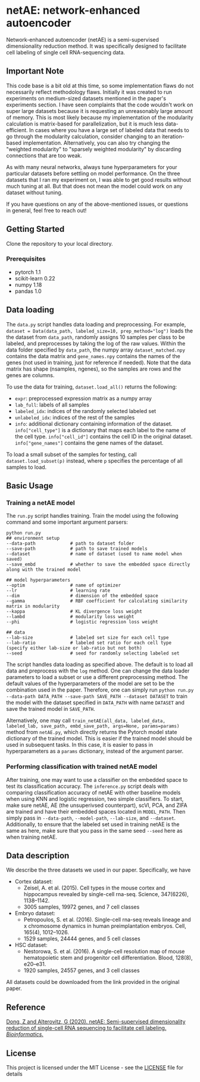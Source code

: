 
# netAE: network-enhanced autoencoder

Network-enhanced autoencoder (netAE) is a semi-supervised dimensionality reduction method. It was specifically designed to facilitate cell labeling of single cell RNA-sequencing data.

## Important Note
This code base is a bit old at this time, so some implementation flaws do not necessarily reflect methodology flaws. Initially it was created to run experiments on medium-sized datasets mentioned in the paper's experiments section. I have seen complaints that the code wouldn't work on super large datasets because it is requesting an unreasonably large amount of memory. This is most likely because my implementation of the modularity calculation is matrix-based for parallelization, but it is much less data-efficient. In cases where you have a large set of labeled data that needs to go through the modularity calculation, consider changing to an iteration-based implementation. Alternatively, you can also try changing the "weighted modularity" to "sparsely weighted modularity" by discarding connections that are too weak.

As with many neural networks, always tune hyperparameters for your particular datasets before settling on model performance. On the three datasets that I ran my experiment on, I was able to get good results without much tuning at all. But that does not mean the model could work on any dataset without tuning. 

If you have questions on any of the above-mentioned issues, or questions in general, feel free to reach out!


## Getting Started

Clone the repository to your local directory.

### Prerequisites

- pytorch 1.1
- scikit-learn 0.22
- numpy 1.18
- pandas 1.0

## Data loading

The `data.py` script handles data loading and preprocessing. For example, `dataset = Data(data_path, labeled_size=10, prep_method="log")` loads the the dataset from `data_path`, randomly assigns 10 samples per class to be labeled, and preprocesses by taking the log of the raw values. Within the data folder specified by `data_path`, the numpy array `dataset_matched.npy` contains the data matrix and `gene_names.npy` contains the names of the genes (not used in training, just for reference if needed). Note that the data matrix has shape (nsamples, ngenes), so the samples are rows and the genes are columns.

To use the data for training, `dataset.load_all()` returns the following:
- `expr`: preprocessed expression matrix as a numpy array
- `lab_full`: labels of all samples
- `labeled_idx`: indices of the randomly selected labeled set
- `unlabeled_idx`: indices of the rest of the samples
- `info`: additional dictionary containing information of the dataset. `info["cell_type"]` is a dictionary that maps each label to the name of the cell type. `info["cell_id"]` contains the cell ID in the original dataset. `info["gene_names"]` contains the gene names of the dataset.

To load a small subset of the samples for testing, call `dataset.load_subset(p)` instead, where `p` specifies the percentage of all samples to load.

## Basic Usage
### Training a netAE model
The `run.py` script handles training. Train the model using the following command and some important argument parsers:
```
python run.py
## environment setup
--data-path             # path to dataset folder
--save-path             # path to save trained models
--dataset               # name of dataset (used to name model when saved)
--save_embd             # whether to save the embedded space directly along with the trained model

## model hyperparameters
--optim                 # name of optimizer
--lr                    # learning rate
--dim                   # dimension of the embedded space
--gamma                 # RBF coefficient for calculating similarity matrix in modularity
--kappa                 # KL divergence loss weight
--lambd                 # modularity loss weight
--phi                   # logistic regression loss weight

## data
--lab-size              # labeled set size for each cell type
--lab-ratio             # labeled set ratio for each cell type (specify either lab-size or lab-ratio but not both)
--seed                  # seed for randomly selecting labeled set
```

The script handles data loading as specified above. The default is to load all data and preprocess with the `log` method. One can change the data loader parameters to load a subset or use a different preprocessing method. The default values of the hyperparameters of the model are set to be the combination used in the paper. Therefore, one can simply run `python run.py --data-path DATA_PATH --save-path SAVE_PATH --dataset DATASET` to train the model with the dataset specified in `DATA_PATH` with name `DATASET` and save the trained model in `SAVE_PATH`.

Alternatively, one may call `train_netAE(all_data, labeled_data, labeled_lab, save_path, embd_save_path, args=None, params=params)` method from `netAE.py`, which directly returns the Pytorch model state dictionary of the trained model. This is easier if the trained model should be used in subsequent tasks. In this case, it is easier to pass in hyperparameters as a `params` dictionary, instead of the argument parser.

### Performing classification with trained netAE model
After training, one may want to use a classifier on the embedded space to test its classification accuracy. The `inference.py` script deals with comparing classification accuracy of netAE with other baseline models when using KNN and logistic regression, two simple classifiers. To start, make sure netAE, AE (the unsuperivsed counterpart), scVI, PCA, and ZIFA are trained and have their embedded spaces located in `MODEL_PATH`. Then simply pass in `--data-path`, `--model-path`, `--lab-size`, and `--dataset`. Additionally, to ensure that the labeled set used in training netAE is the same as here, make sure that you pass in the same seed `--seed` here as when training netAE.

## Data description
We describe the three datasets we used in our paper. Specifically, we have
- Cortex dataset:
    - Zeisel, A. et al. (2015). Cell types in the mouse cortex and hippocampus revealed by single-cell rna-seq. Science, 347(6226), 1138–1142.
    - 3005 samples, 19972 genes, and 7 cell classes
- Embryo dataset:
    - Petropoulos, S. et al. (2016). Single-cell rna-seq reveals lineage and x chromosome dynamics in human preimplantation embryos. Cell, 165(4), 1012–1026.
    - 1529 samples, 24444 genes, and 5 cell classes
- HSC dataset:
    - Nestorowa, S. et al. (2016). A single-cell resolution map of mouse hematopoietic stem and progenitor cell differentiation. Blood, 128(8), e20–e31.
    - 1920 samples, 24557 genes, and 3 cell classes

All datasets could be downloaded from the link provided in the original paper.

## Reference
[Dong, Z and Alterovitz, G (2020). netAE: Semi-supervised dimensionality reduction of single-cell RNA sequencing to facilitate cell labeling. *Bioinformatics*.](https://doi.org/10.1093/bioinformatics/btaa669)

## License
This project is licensed under the MIT License - see the [LICENSE](LICENSE) file for details
